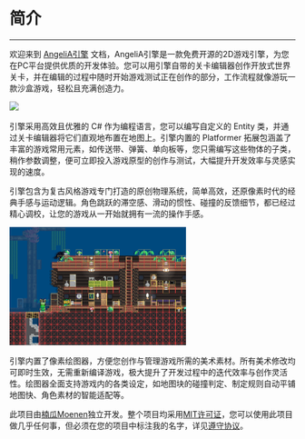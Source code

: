 # 简介

----------------------------

欢迎来到 [AngeliA引擎](https://github.com/Mo-enen/AngeliA) 文档，AngeliA引擎是一款免费开源的2D游戏引擎，为您在PC平台提供优质的开发体验。您可以用引擎自带的关卡编辑器创作开放式世界关卡，并在编辑的过程中随时开始游戏测试正在创作的部分，工作流程就像游玩一款沙盒游戏，轻松且充满创造力。

![]("../images/MapEditorTest.mp4")


引擎采用高效且优雅的 C# 作为编程语言，您可以编写自定义的 Entity 类，并通过关卡编辑器将它们直观地布置在地图上。引擎内置的 Platformer 拓展包涵盖了丰富的游戏常用元素，如传送带、弹簧、单向板等，您只需编写这些物体的子类，稍作参数调整，便可立即投入游戏原型的创作与测试，大幅提升开发效率与灵感实现的速度。

引擎包含为复古风格游戏专门打造的原创物理系统，简单高效，还原像素时代的经典手感与运动逻辑。角色跳跃的滞空感、滑动的惯性、碰撞的反馈细节，都已经过精心调校，让您的游戏从一开始就拥有一流的操作手感。

<img src="../images/PhysicsTest.png" width="61.8%"/>

引擎内置了像素绘图器，方便您创作与管理游戏所需的美术素材。所有美术修改均可即时生效，无需重新编译游戏，极大提升了开发过程中的迭代效率与创作灵活性。绘图器全面支持游戏内的各类设定，如地图块的碰撞判定、制定规则自动平铺地图快、角色素材的智能适配等。

此项目由[楠瓜Moenen](https://github.com/Mo-enen)独立开发。整个项目均采用[MIT许可证](https://github.com/Mo-enen/AngeliA/blob/main/License.txt)，您可以使用此项目做几乎任何事，但必须在您的项目中标注我的名字，详见[遵守协议](https://mo-enen.github.io/AngeliA/docsCN/comply-with-the-license.html)。

